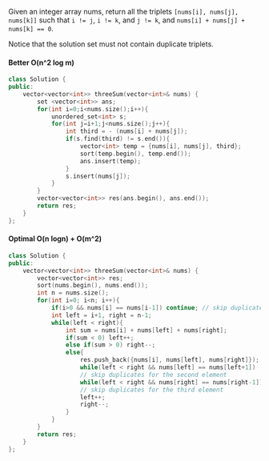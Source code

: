 Given an integer array nums, return all the triplets `[nums[i], nums[j], nums[k]]` such that `i != j`, `i != k`, and `j != k`, and `nums[i] + nums[j] + nums[k] == 0`.

Notice that the solution set must not contain duplicate triplets.

#### Better O(n^2 log m)
```cpp
class Solution {
public:
    vector<vector<int>> threeSum(vector<int>& nums) {
        set <vector<int>> ans;
        for(int i=0;i<nums.size();i++){
            unordered_set<int> s;
            for(int j=i+1;j<nums.size();j++){
                int third = - (nums[i] + nums[j]);
                if(s.find(third) != s.end()){
                    vector<int> temp = {nums[i], nums[j], third};
                    sort(temp.begin(), temp.end());
                    ans.insert(temp);
                }
                s.insert(nums[j]);
            }
        }
        vector<vector<int>> res(ans.begin(), ans.end());
        return res;
    }
};
```

#### Optimal O(n logn) + O(m^2)
```cpp
class Solution {
public:
    vector<vector<int>> threeSum(vector<int>& nums) {
        vector<vector<int>> res;
        sort(nums.begin(), nums.end());
        int n = nums.size();
        for(int i=0; i<n; i++){
            if(i>0 && nums[i] == nums[i-1]) continue; // skip duplicates for the first element
            int left = i+1, right = n-1;
            while(left < right){
                int sum = nums[i] + nums[left] + nums[right];
                if(sum < 0) left++;
                else if(sum > 0) right--;
                else{
                    res.push_back({nums[i], nums[left], nums[right]});
                    while(left < right && nums[left] == nums[left+1])                             left++; 
                    // skip duplicates for the second element
                    while(left < right && nums[right] == nums[right-1])                            right--; 
                    // skip duplicates for the third element
                    left++;
                    right--;
                }
            }
        }
        return res;
    }
};
```